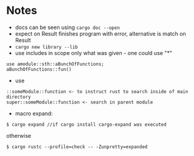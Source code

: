 # Notes
* docs can be seen using
``` cargo doc --open ```
* expect on Result finishes program with error, alternative is match on Result
* `cargo new library --lib`
* use includes in scope only what was given - one could use "*"
```
use amodule::sth::aBunchOfFunctions;
aBunchOfFunctions::fun()
```
* use 
```
::someModule::function <- to instruct rust to search inside of main directory
super::someModule::function <- search in parent module 
```
* macro expand:
```
$ cargo expand //if cargo install cargo-expand was executed
```
otherwise
```
$ cargo rustc --profile=check -- -Zunpretty=expanded
```

